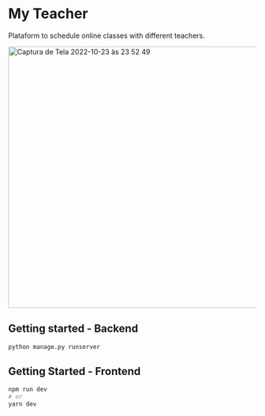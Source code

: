# My Teacher

Plataform to schedule online classes with different teachers.

<img width="531" alt="Captura de Tela 2022-10-23 às 23 52 49" src="https://user-images.githubusercontent.com/70039371/197439392-79152e5e-8f80-499c-a916-0fe42b8632cc.png">


## Getting started - Backend

```bash
python manage.py runserver

```

## Getting Started - Frontend

```bash
npm run dev
# or
yarn dev
```
